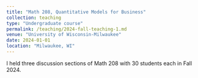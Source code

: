 ```yaml
---
title: "Math 208, Quantitative Models for Business"
collection: teaching
type: "Undergraduate course"
permalink: /teaching/2024-fall-teaching-1.md
venue: "University of Wisconsin-Milwaukee"
date: 2024-01-01
location: "Milwaukee, WI"
---
```


I held three discussion sections of Math 208 with 30 students each in Fall 2024.
